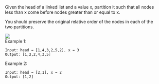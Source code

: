 Given the head of a linked list and a value x, partition it such that all nodes less than x come before nodes greater than or equal to x.

You should preserve the original relative order of the nodes in each of the two partitions.

 
![](https://assets.leetcode.com/uploads/2021/01/04/partition.jpg)  
Example 1:
```
Input: head = [1,4,3,2,5,2], x = 3
Output: [1,2,2,4,3,5]
```
Example 2:
```
Input: head = [2,1], x = 2
Output: [1,2]
```
